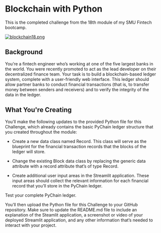 # Blockchain with Python
This is the completed challenge from the 18th module of my SMU Fintech bootcamp.

[![blockchain18.png](https://i.postimg.cc/rws5p0cx/blockchain18.png)](https://postimg.cc/pmNmGdmL)

## Background
You’re a fintech engineer who’s working at one of the five largest banks in the world. You were recently promoted to act as the lead developer on their decentralized finance team. Your task is to build a blockchain-based ledger system, complete with a user-friendly web interface. This ledger should allow partner banks to conduct financial transactions (that is, to transfer money between senders and receivers) and to verify the integrity of the data in the ledger.

## What You're Creating
You’ll make the following updates to the provided Python file for this Challenge, which already contains the basic PyChain ledger structure that you created throughout the module:

- Create a new data class named Record. This class will serve as the blueprint for the financial transaction records that the blocks of the ledger will store.

- Change the existing Block data class by replacing the generic data attribute with a record attribute that’s of type Record.

- Create additional user input areas in the Streamlit application. These input areas should collect the relevant information for each financial record that you’ll store in the PyChain ledger.

Test your complete PyChain ledger.

You’ll then upload the Python file for this Challenge to your GitHub repository. Make sure to update the README.md file to include an explanation of the Steamlit application, a screenshot or video of your deployed Streamlit application, and any other information that’s needed to interact with your project.


